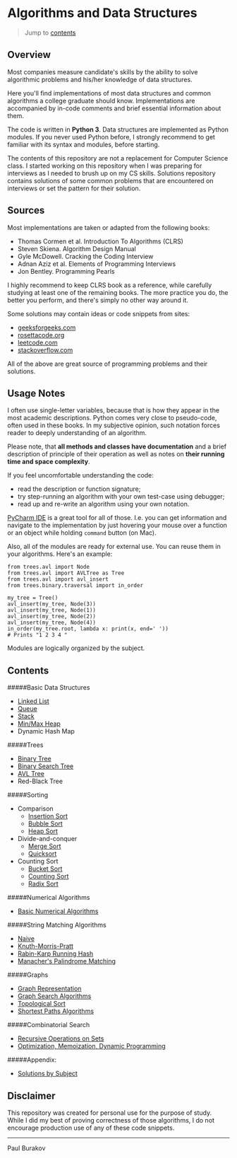 # Algorithms and Data Structures

> Jump to [contents](#contents)

## Overview
Most companies measure candidate's skills by the ability to solve algorithmic problems 
 and his/her knowledge of data structures. 

Here you'll find implementations of most data structures and common algorithms a college 
 graduate should know. Implementations are accompanied by in-code comments and brief 
 essential information about them. 

The code is written in **Python 3**. Data structures are implemented as Python modules. 
 If you never used Python before, I strongly recommend to get familiar with its syntax 
 and modules, before starting.

The contents of this repository are not a replacement for Computer Science class. I 
 started working on this repository when I was preparing for interviews as I needed to 
 brush up on my CS skills. Solutions repository contains solutions of some common 
 problems that are encountered on interviews or set the pattern for their solution. 

## Sources
Most implementations are taken or adapted from the following books:
 * Thomas Cormen et al. Introduction To Algorithms (CLRS)
 * Steven Skiena. Algorithm Design Manual
 * Gyle McDowell. Cracking the Coding Interview
 * Adnan Aziz et al. Elements of Programming Interviews
 * Jon Bentley. Programming Pearls

I highly recommend to keep CLRS book as a reference, while carefully studying at least 
 one of the remaining books. The more practice you do, the better you perform, and 
 there's simply no other way around it.
 
Some solutions may contain ideas or code snippets from sites:
* [geeksforgeeks.com](http://www.geeksforgeeks.org)
* [rosettacode.org](https://rosettacode.org)
* [leetcode.com](https://leetcode.com)
* [stackoverflow.com](https://stackoverflow.com)

All of the above are great source of programming problems and their solutions.
 
## Usage Notes
I often use single-letter variables, because that is how they appear in the most 
 academic descriptions. Python comes very close to pseudo-code, often used in these 
 books. In my subjective opinion, such notation forces reader to deeply understanding 
 of an algorithm. 

Please note, that **all methods and classes have documentation** and a brief description
 of principle of their operation as well as notes on **their running time and space 
 complexity**.

If you feel uncomfortable understanding the code:
- read the description or function signature;
- try step-running an algorithm with your own test-case using debugger; 
- read up and re-write an algorithm using your own notation.

[PyCharm IDE](https://www.jetbrains.com/pycharm) is a great tool for all of those. I.e. 
 you can get information and navigate to the implementation by just hovering your mouse
 over a function or an object while holding `command` button (on Mac).

Also, all of the modules are ready for external use. You can reuse them in your 
 algorithms. Here's an example:
```
from trees.avl import Node
from trees.avl import AVLTree as Tree
from trees.avl import avl_insert
from trees.binary.traversal import in_order

my_tree = Tree()
avl_insert(my_tree, Node(3))
avl_insert(my_tree, Node(1))
avl_insert(my_tree, Node(2))
avl_insert(my_tree, Node(4))
in_order(my_tree.root, lambda x: print(x, end=' ')) 
# Prints "1 2 3 4 "
```
Modules are logically organized by the subject.

## Contents

#####Basic Data Structures
* [Linked List](/basic_data_structures/linked_list)
* [Queue](/basic_data_structures/fifo)
* [Stack](/basic_data_structures/lifo)
* [Min/Max Heap](/basic_data_structures/heaps)
* Dynamic Hash Map

#####Trees
* [Binary Tree](/trees/binary)
* [Binary Search Tree](/trees/bst)
* [AVL Tree](/trees/avl)
* Red-Black Tree

#####Sorting
* Comparison
  * [Insertion Sort](/sorting/insertion_sort.py)
  * [Bubble Sort](/sorting/bubble_sort.py)
  * [Heap Sort](/sorting/heap_sort.py)
* Divide-and-conquer
  * [Merge Sort](/sorting/merge_sort.py)
  * [Quicksort](/sorting/quicksort.py)
* Counting Sort
  * [Bucket Sort](/sorting/bucket_sort.py)
  * [Counting Sort](/sorting/counting_sort.py)
  * [Radix Sort](/sorting/radix_sort.py)

#####Numerical Algorithms 
* [Basic Numerical Algorithms](/numerical)

#####String Matching Algorithms
* [Naive](/string_matching/naive.py)
* [Knuth-Morris-Pratt](/string_matching/kmp.py)
* [Rabin-Karp Running Hash](/string_matching/rabin_karp.py)
* [Manacher's Palindrome Matching](/string_matching/manacher.py)

#####Graphs
* [Graph Representation](/graphs)
* [Graph Search Algorithms](/graphs/search)
* [Topological Sort](/graphs/topological_sort)
* [Shortest Paths Algorithms](/graphs/shortest_paths)

#####Combinatorial Search
* [Recursive Operations on Sets](/combinatorial/search)
* [Optimization, Memoization, Dynamic Programming](/combinatorial/optimization)

#####Appendix: 
* [Solutions by Subject](/solutions)

## Disclaimer
This repository was created for personal use for the purpose of study. While I did my 
 best of proving correctness of those algorithms, I do not encourage production use of 
 any of these code snippets.
 
___
Paul Burakov
